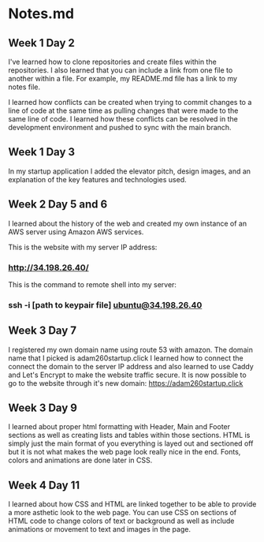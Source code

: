 # Notes.md

## Week 1 Day 2
I've learned how to clone repositories and create files within the repositories. I also learned that you can include a link from one file to another within a file. For example, my README.md file has a link to my notes file.

I learned how conflicts can be created when trying to commit changes to a line of code at the same time as pulling changes that were made to the same line of code. I learned how these conflicts can be resolved in the development environment and pushed to sync with the main branch.

## Week 1 Day 3
In my startup application I added the elevator pitch, design images, and an explanation of the key features and technologies used.

## Week 2 Day 5 and 6
I learned about the history of the web and created my own instance of an AWS server using Amazon AWS services. 

This is the website with my server IP address:

### http://34.198.26.40/

This is the command to remote shell into my server:

### ssh -i [path to keypair file] ubuntu@34.198.26.40

## Week 3 Day 7
I registered my own domain name using route 53 with amazon. The domain name that I picked is adam260startup.click
I learned how to connect the connect the domain to the server IP address and also learned to use Caddy and Let's Encrypt to make the website traffic secure.
It is now possible to go to the website through it's new domain:
https://adam260startup.click

## Week 3 Day 9
I learned about proper html formatting with Header, Main and Footer sections as well as creating lists and tables within those sections. HTML is simply just the main format of you everything is layed out and sectioned off but it is not what makes the web page look really nice in the end. Fonts, colors and animations are done later in CSS. 

## Week 4 Day 11
I learned about how CSS and HTML are linked together to be able to provide a more asthetic look to the web page. You can use CSS on sections of HTML code to change colors of text or background as well as include animations or movement to text and images in the page.




